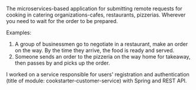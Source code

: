 The microservices-based application for submitting remote requests for cooking in catering organizations-cafes, restaurants, pizzerias.
Wherever you need to wait for the order to be prepared.

Examples:
1. A group of businessmen go to negotiate in a restaurant, make an order on the way. By the time they arrive, the food is ready and served.
2. Someone sends an order to the pizzeria on the way home for takeaway, then passes by and picks up the order.

I worked on a service responsible for users' registration and authentication (title of module: cookstarter-customer-service) with Spring and REST API.
